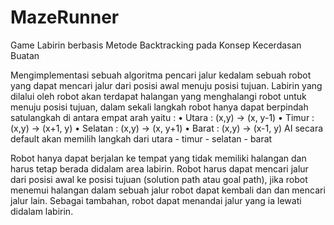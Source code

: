 # MazeRunner
Game Labirin berbasis Metode Backtracking pada Konsep Kecerdasan Buatan

Mengimplementasi sebuah algoritma pencari jalur kedalam sebuah robot yang dapat mencari jalur dari posisi awal menuju posisi tujuan. Labirin yang dilalui oleh robot akan terdapat halangan yang menghalangi robot untuk menuju posisi tujuan, dalam sekali langkah robot hanya dapat berpindah satulangkah di antara empat arah yaitu :
•	Utara : (x,y) -> (x, y-1)
•	Timur : (x,y) -> (x+1, y)
•	Selatan : (x,y) -> (x, y+1)
•	Barat : (x,y) -> (x-1, y)
AI secara default akan memilih langkah dari utara - timur - selatan - barat

Robot hanya dapat berjalan ke tempat yang tidak memiliki halangan dan harus tetap berada didalam area labirin. Robot harus dapat mencari jalur dari posisi awal ke posisi tujuan (solution path atau goal path), jika robot menemui halangan dalam sebuah jalur robot dapat kembali dan dan mencari jalur lain. Sebagai tambahan, robot dapat menandai jalur yang ia lewati didalam labirin.
